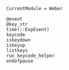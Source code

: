 
```@meta
CurrentModule = Weber
```
    
```@docs
@event
@key_str
time(::ExpEvent)
keycode
iskeydown
iskeyup
listkeys
run_keycode_helper
endofpause
```
